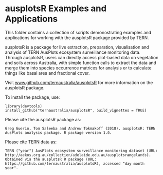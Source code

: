 ausplotsR Examples and Applications
===================================

This folder contains a collection of scripts demonostrating examples and applications for working with the ausplotsR package provided by TERN.

ausplotsR is a package for live extraction, preparation, visualisation and analysis of TERN AusPlots ecosystem surveillance monitoring data. Through ausplotsR, users can directly access plot-based data on vegetation and soils across Australia, with simple function calls to extract the data and merge them into species occurrence matrices for analysis or to calculate things like basal area and fractional cover.

Visit www.github.com/ternaustralia/ausplotsR for more information on the ausplotsR package.

To install the package, use:

    library(devtools)
    install_github("ternaustralia/ausplotsR", build_vignettes = TRUE)

Please cite the ausplotsR package as:

    Greg Guerin, Tom Saleeba and Andrew Tokmakoff (2018). ausplotsR: TERN AusPlots analysis package. R package version 1.0.

Please cite TERN data as:

    TERN ("year") AusPlots ecosystem surveillance monitoring dataset (URL: http://aekos.org.au/collection/adelaide.edu.au/ausplotsrangelands). Obtained via the ausplotsR R package (URL: https://github.com/ternaustralia/ausplotsR), accessed "day month year".
